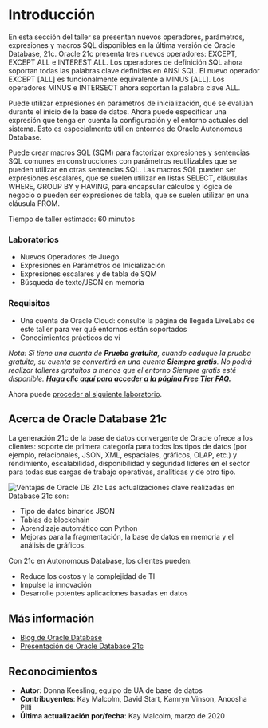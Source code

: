 # Introducción

En esta sección del taller se presentan nuevos operadores, parámetros, expresiones y macros SQL disponibles en la última versión de Oracle Database, 21c. Oracle 21c presenta tres nuevos operadores: EXCEPT, EXCEPT ALL e INTEREST ALL. Los operadores de definición SQL ahora soportan todas las palabras clave definidas en ANSI SQL. El nuevo operador EXCEPT \[ALL\] es funcionalmente equivalente a MINUS \[ALL\]. Los operadores MINUS e INTERSECT ahora soportan la palabra clave ALL.

Puede utilizar expresiones en parámetros de inicialización, que se evalúan durante el inicio de la base de datos. Ahora puede especificar una expresión que tenga en cuenta la configuración y el entorno actuales del sistema. Esto es especialmente útil en entornos de Oracle Autonomous Database.

Puede crear macros SQL (SQM) para factorizar expresiones y sentencias SQL comunes en construcciones con parámetros reutilizables que se pueden utilizar en otras sentencias SQL. Las macros SQL pueden ser expresiones escalares, que se suelen utilizar en listas SELECT, cláusulas WHERE, GROUP BY y HAVING, para encapsular cálculos y lógica de negocio o pueden ser expresiones de tabla, que se suelen utilizar en una cláusula FROM.

Tiempo de taller estimado: 60 minutos

### Laboratorios

*   Nuevos Operadores de Juego
*   Expresiones en Parámetros de Inicialización
*   Expresiones escalares y de tabla de SQM
*   Búsqueda de texto/JSON en memoria

### Requisitos

*   Una cuenta de Oracle Cloud: consulte la página de llegada LiveLabs de este taller para ver qué entornos están soportados
*   Conocimientos prácticos de vi

_Nota: Si tiene una cuenta de **Prueba gratuita**, cuando caduque la prueba gratuita, su cuenta se convertirá en una cuenta **Siempre gratis**. No podrá realizar talleres gratuitos a menos que el entorno Siempre gratis esté disponible. **[Haga clic aquí para acceder a la página Free Tier FAQ.](https://www.oracle.com/cloud/free/faq.html)**_

Ahora puede [proceder al siguiente laboratorio](#next).

## Acerca de Oracle Database 21c

La generación 21c de la base de datos convergente de Oracle ofrece a los clientes: soporte de primera categoría para todos los tipos de datos (por ejemplo, relacionales, JSON, XML, espaciales, gráficos, OLAP, etc.) y rendimiento, escalabilidad, disponibilidad y seguridad líderes en el sector para todas sus cargas de trabajo operativas, analíticas y de otro tipo.

![Ventajas de Oracle DB 21c](images/21c-support.png "Ventajas de Oracle DB 21c") Las actualizaciones clave realizadas en Database 21c son:

*   Tipo de datos binarios JSON
*   Tablas de blockchain
*   Aprendizaje automático con Python
*   Mejoras para la fragmentación, la base de datos en memoria y el análisis de gráficos.

Con 21c en Autonomous Database, los clientes pueden:

*   Reduce los costos y la complejidad de TI
*   Impulse la innovación
*   Desarrolle potentes aplicaciones basadas en datos

## Más información

*   [Blog de Oracle Database](http://blogs.oracle.com/database)
*   [Presentación de Oracle Database 21c](https://blogs.oracle.com/database/introducing-oracle-database-21c)

## Reconocimientos

*   **Autor**: Donna Keesling, equipo de UA de base de datos
*   **Contribuyentes**: Kay Malcolm, David Start, Kamryn Vinson, Anoosha Pilli
*   **Última actualización por/fecha**: Kay Malcolm, marzo de 2020